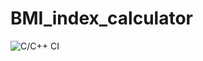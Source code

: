 # BMI_index_calculator
![C/C++ CI](https://github.com/stepin105001/BMI_index_calculator/workflows/C/C++%20CI/badge.svg)

